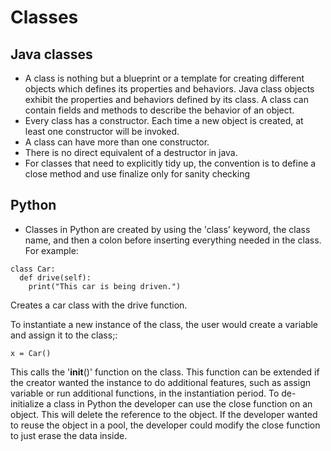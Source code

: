 # Classes

## Java classes
* A class is nothing but a blueprint or a template for creating different objects which defines its properties and behaviors. Java class objects exhibit the properties and behaviors defined by its class. A class can contain fields and methods to describe the behavior of an object.
* Every class has a constructor. Each time a new object is created, at least one constructor will be invoked.
* A class can have more than one constructor.
* There is no direct equivalent of a destructor in java.
* For classes that need to explicitly tidy up, the convention is to define a close method and use finalize only for sanity checking

## Python 
* Classes in Python are created by using the 'class' keyword, the class name, and then a colon before inserting everything needed in the class.
For example:
```
class Car:
  def drive(self):
    print("This car is being driven.")
```
Creates a car class with the drive function.

To instantiate a new instance of the class, the user would create a variable and assign it to the class;:
```
x = Car()
```
This calls the '__init__()' function on the class. This function can be extended if the creator wanted the instance to do additional features, such as assign variable or run additional functions, in the instantiation period.
To de-initialize a class in Python the developer can use the close function on an object. This will delete the reference to the object. If the developer wanted to reuse the object in a pool, the developer could modify the close function to just erase the data inside. 
